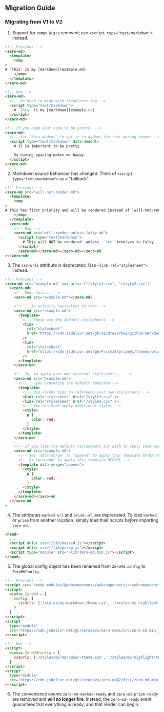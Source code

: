 ## Migration Guide

### Migrating from V1 to V2

1. Support for `<xmp>` tag is removed; use `<script type="text/markdown">` instead.

```html
<!-- Previous -->
<zero-md>
  <template>
    <xmp
>
# `This` is my [markdown](example.md)
    </xmp>
  </template>
</zero-md>

<!-- Now -->
<zero-md>
  <!-- No need to wrap with <template> tag -->
  <script type="text/markdown">
    # `This` is my [markdown](example.md)
  </script>
</zero-md>

<!-- If you need your code to be pretty, -->
<zero-md>
  <!-- Set `data-dedent` to opt-in to dedent the text during render -->
  <script type="text/markdown" data-dedent>
    # It is important to be pretty

    So having spacing makes me happy.
  </script>
</zero-md>
```

2. Markdown source behaviour has changed. Think of `<script type="text/markdown">` as a "fallback".

```html
<!-- Previous -->
<zero-md src="will-not-render.md">
  <template>
    <xmp
>
# This has first priority and will be rendered instead of `will-not-render.md`
    </xmp>
  </template>
  <zero-md>
    <!-- Now -->
    <zero-md src="will-render-unless-falsy.md">
      <script type="text/markdown">
        # This will NOT be rendered _unless_ `src` resolves to falsy
      </script>
      <zero-md></zero-md></zero-md></zero-md
></zero-md>
```

3. The `css-urls` attribute is deprecated. Use `<link rel="stylesheet">` instead.

```html
<!-- Previous -->
<zero-md src="example.md" css-urls='["/style1.css", "/style2.css"]'
  ><zero-md>
    <!-- Now, this... -->
    <zero-md src="example.md"></zero-md>

    <!-- ...is actually equivalent to this -->
    <zero-md src="example.md">
      <template>
        <!-- These are the default stylesheets -->
        <link
          rel="stylesheet"
          href="https://cdn.jsdelivr.net/gh/sindresorhus/github-markdown-css@4/github-markdown.min.css"
        />
        <link
          rel="stylesheet"
          href="https://cdn.jsdelivr.net/gh/PrismJS/prism@1/themes/prism.min.css"
        />
      </template>
    </zero-md>

    <!-- So, to apply your own external stylesheets... -->
    <zero-md src="example.md">
      <!-- ...you overwrite the default template -->
      <template>
        <!-- Use <link> tags to reference your own stylesheets -->
        <link rel="stylesheet" href="/style1.css" />
        <link rel="stylesheet" href="/style2.css" />
        <!-- You can even apply additional styles -->
        <style>
          p {
            color: red;
          }
        </style>
      </template>
    </zero-md>

    <!-- If you like the default stylesheets but wish to apply some overrides -->
    <zero-md src="example.md">
      <!-- Set `data-merge` to "append" to apply this template AFTER the default template -->
      <!-- Or "prepend" to apply this template BEFORE -->
      <template data-merge="append">
        <style>
          p {
            color: red;
          }
        </style>
      </template>
    </zero-md></zero-md
  ></zero-md
>
```

4. The attributes `marked-url` and `prism-url` are deprecated. To load `marked` or `prism` from
   another location, simply load their scripts _before_ importing `zero-md`.

```html
<head>
  ...
  <script defer src="/lib/marked.js"></script>
  <script defer src="/lib/prism.js"></script>
  <script type="module" src="/lib/zero-md.min.js"></script>
</head>
```

5. The global config object has been renamed from `ZeroMd.config` to `ZeroMdConfig`.

```html
<!-- Previous -->
<script src="/node_modules/@webcomponents/webcomponentsjs/webcomponents-loader.js"></script>
<script>
  window.ZeroMd = {
    config: {
      cssUrls: ['/styles/my-markdown-theme.css', '/styles/my-highlight-theme.css']
    }
  }
</script>
<script
  type="module"
  src="https://cdn.jsdelivr.net/gh/zerodevx/zero-md@1/src/zero-md.min.js"
></script>

<!-- Now -->
<script>
  window.ZeroMdConfig = {
    cssUrls: ['/styles/my-markdown-theme.css', '/styles/my-highlight-theme.css']
  }
</script>
<script
  type="module"
  src="https://cdn.jsdelivr.net/gh/zerodevx/zero-md@2/dist/zero-md.min.js"
></script>
```

6. The convenience events `zero-md-marked-ready` and `zero-md-prism-ready` are removed and **will no
   longer fire**. Instead, the `zero-md-ready` event guarantees that everything is ready, and that
   render can begin.
